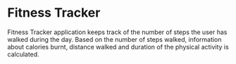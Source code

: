 # Fitness Tracker
Fitness Tracker application keeps track of the number of steps the user has walked during the day. Based on the number of steps walked, information about calories burnt, distance walked and
duration of the physical activity is calculated.
